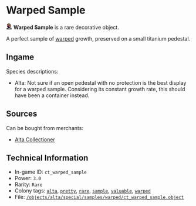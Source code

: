 # Warped Sample

<img src="https://raw.githubusercontent.com/Ceterai/Enternia/main/objects/alta/special/samples/warped/icon.png" alt="Warped Sample icon" loading="lazy" height="16px" width="auto" /> **Warped Sample** is a rare decorative object.

A perfect sample of [warped](https://ceterai.github.io/MyEnternia/Wiki/Tags/Warped) growth, preserved on a small titanium pedestal.

## Ingame

Species descriptions:

- Alta: Not sure if an open pedestal with no protection is the best display for a warped sample. Considering its constant growth rate, this should have been a container instead.

## Sources

Can be bought from merchants:

- [Alta Collectioner](https://ceterai.github.io/MyEnternia/Wiki/AltaCollectioner)

## Technical Information

- In-game ID: `ct_warped_sample`
- Power: `3.0`
- Rarity: `Rare`
- Colony tags: [`alta`](https://ceterai.github.io/MyEnternia/Wiki/Tags/Alta), [`pretty`](https://ceterai.github.io/MyEnternia/Wiki/Tags/Pretty), [`rare`](https://ceterai.github.io/MyEnternia/Wiki/Tags/Rare), [`sample`](https://ceterai.github.io/MyEnternia/Wiki/Tags/Sample), [`valuable`](https://ceterai.github.io/MyEnternia/Wiki/Tags/Valuable), [`warped`](https://ceterai.github.io/MyEnternia/Wiki/Tags/Warped)
- File: [`/objects/alta/special/samples/warped/ct_warped_sample.object`](https://github.com/Ceterai/Enternia/blob/main/objects/alta/special/samples/warped/ct_warped_sample.object)
